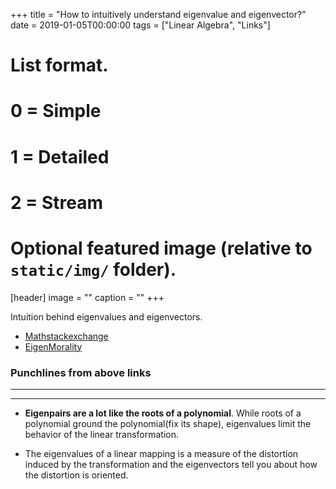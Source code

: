 +++
title = "How to intuitively understand eigenvalue and eigenvector?"
date = 2019-01-05T00:00:00
tags = ["Linear Algebra", "Links"]
# List format.
#   0 = Simple
#   1 = Detailed
#   2 = Stream
# Optional featured image (relative to `static/img/` folder).
[header]
image = ""
caption = ""
+++

Intuition behind eigenvalues and eigenvectors.

- [Mathstackexchange](https://math.stackexchange.com/questions/243533/how-to-intuitively-understand-eigenvalue-and-eigenvector)
- [EigenMorality](https://www.scottaaronson.com/blog/?p=1820)

### Punchlines from above links
-------------------------------
-------------------------------

- **Eigenpairs are a lot like the roots of a polynomial**. While roots of a polynomial ground the polynomial(fix its shape), eigenvalues limit the behavior of the linear transformation.

- The eigenvalues of a linear mapping is a measure of the distortion induced by the transformation and the eigenvectors tell you about how the distortion is oriented.




     
